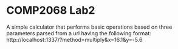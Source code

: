 # COMP2068 Lab2

A simple calculator that performs basic operations based on three parameters parsed from a url having the following format:
http://localhost:1337/?method=multiply&x=16.1&y=-5.6


